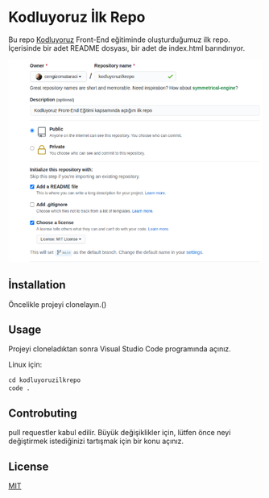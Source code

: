 # Kodluyoruz İlk Repo

Bu repo [Kodluyoruz](https://www.kodluyoruz.org/) Front-End eğitiminde oluşturduğumuz ilk repo. İçerisinde bir adet README dosyası, bir adet de index.html barındırıyor.

![örnek Proje](https://raw.githubusercontent.com/Kodluyoruz/taskforce/main/git/odev1/figures/github.png)

## İnstallation

Öncelikle projeyi clonelayın.()


## Usage

Projeyi cloneladıktan sonra Visual Studio Code programında açınız.

Linux için:


    cd kodluyoruzilkrepo
    code .

## Controbuting 
 
pull requestler kabul edilir. Büyük değişiklikler için, lütfen önce neyi değiştirmek istediğinizi tartışmak için bir konu açınız.

## License

[MIT](https://github.com/pekarli-ekrem/kodluyoruzilkrepo#license)
